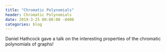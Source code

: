 ```yaml
---
title: "Chromatic Polynomials"
header: Chromatic Polynomials
date: 2019-3-25 00:00:00 -0400
categories: blog
---
```

Daniel Hathcock  gave a talk on the interesting properties of the chromatic polynomials of graphs! 
